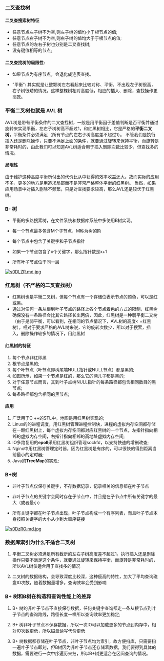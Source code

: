 ### 二叉查找树

#### 二叉查搜索树特征

- 任意节点左子树不为空,则左子树的值均小于根节点的值;
- 任意节点右子树不为空,则右子树的值均大于于根节点的值;
- 任意节点的左右子树也分别是二叉查找树;
- 没有键值相等的节点;

#### 二叉查找树的局限性:

- 如果节点为有序节点，会退化成连表查找。

- "平衡": 其实就是让整颗树左右看起来比较对称、平衡，不出现左子树很高，右子树很矮的情况。这样整棵树相对高度低，相应的插入、删除，查找操作更高效。

### 平衡二叉树也就是 AVL 树

AVL树是带有平衡条件的二叉查找树，一般是用平衡因子差值判断是否平衡并通过旋转来实现平衡，左右子树树高不超过1，和红黑树相比，它是严格的**平衡二叉树**，平衡条件必须满足（所有节点的左右子树高度差不超过1）。
不管我们是执行插入还是删除操作，只要不满足上面的条件，就要通过旋转来保持平衡，而旋转是非常耗时的，由此我们可以知道AVL树适合用于插入删除次数比较少，但查找多的情况。

#### 局限性

由于维护这种高度平衡所付出的代价比从中获得的效率收益还大，故而实际的应用不多，更多的地方是用追求局部而不是非常严格整体平衡的红黑树。
当然，如果应用场景中对插入删除不频繁，只是对查找要求较高，那么AVL还是较优于红黑树。

### B- 树

- 平衡的多路搜索树，在文件系统和数据库系统中多使用B树实现。

- 每一个节点最多包含M个子节点，M称为树的阶

- 每个节点中包含了关键字和子节点指针

- 如果一个节点包含了x个关键字，那么指针数是x+1

- 所有叶子节点位于同一层

[![s0DLZR.md.jpg](https://z3.ax1x.com/2021/01/15/s0DLZR.md.jpg)](https://imgtu.com/i/s0DLZR)

### 红黑树（不严格的二叉查找树）

- 红黑树也是平衡二叉树，但每个节点有一个存储位表示节点的颜色，可以是红或黑。
- 通过对任何一条从根到叶子节点的路径上各个节点着色的方式的限制，红黑树确保没有一条路径会比其它路径长出两倍，因此，红黑树是一种弱平衡二叉树（由于是弱平衡，可以看到，在相同的节点情况下，AVL树的高度<
  =红黑树），相对于要求严格的AVL树来说，它的旋转次数少，所以对于搜索，插入，删除操作较多的情况下，用红黑树

#### 红黑树的特征

1. 每个节点非红即黑
2. 根节点是黑的;
3. 每个叶节点（叶节点即树尾端NULL指针或NULL节点）都是黑的;
4. 如图所示，如果一个节点是红的，那么它的两儿子都是黑的;
5. 对于任意节点而言，其到叶子点树NULL指针的每条路径都包含相同数目的黑节点;
6. 每条路径都包含相同的黑节点;

#### 应用

1. 广泛用于C ++的STL中，地图是用红黑树实现的;
2. Linux的的进程调度，用红黑树管理进程控制块，进程的虚拟内存空间都存储在一颗红黑树上，每个虚拟内存空间都对应红黑树的一个节点，左指针指向相邻的虚拟内存空间，右指针指向相邻的高地址虚拟内存空间;
3. IO多路复用的**epoll**采用红黑树组织管理sockfd，以支持快速的增删改查;
4. Nginx中用红黑树管理定时器，因为红黑树是有序的，可以很快的得到距离当前最小的定时器;
5. Java的**TreeMap**的实现;

### B+树

- 非叶子节点仅保存关键字，不存数据记录，记录相关的信息都在叶子节点

- 非叶子节点的关键字会同时存在子节点中，并且是在子节点中所有关键字的最大（或者最小）

- 所有关键字都在叶子节点出现，叶子节点构成一个有序列表，而且叶子节点本身按照关键字的大小从小到大顺序链接

[![s0DzRO.md.jpg](https://z3.ax1x.com/2021/01/15/s0DzRO.md.jpg)](https://imgtu.com/i/s0DzRO)

### 数据库索引为什么不适合二叉树

1. 平衡二叉树必须满足所有截断的左右子树高度差不超过1。执行插入还是删除操作只要不满足这个条件，就要通过旋转来保持平衡，而旋转是非常耗时的，所以AVL树仅适合用于查找多的情况

2. 二叉树的数据结构，会导致深度比较深，这种瘦高的特性，加大了平均查询磁盘IO次数，随着数据量增多，查询效率会受到影响

### B+ 树和B树在构造和查询性能上的差异

1. B+ 树的非叶子节点不直接保存数据，任何关键字查询都走一条从根节点到叶子节点的查询路线，路径长度一样所以查询效率更加稳定;

2. B+ 树非叶子节点不保存数据，所以一次IO可以加载更多的节点到内存中，相对IO次数更低，所以磁盘读写代价更低

3. B+ 树数据都存储在叶子节点，非叶子节点均为索引，故方便扫库，只需要扫一遍叶子节点即刻，但B树因为非叶子节点还存储着数据，我们要得到具体的数据，需要进行一次中序遍历来扫，所以B+树更适合在区间查询的情况。